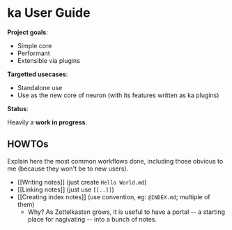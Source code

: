# ka User Guide

**Project goals**:

- Simple core
- Performant
- Extensible via plugins

**Targetted usecases**:

- Standalone use
- Use as the new core of neuron (with its features written as ka plugins)

**Status**:

Heavily a **work in progress**.

## HOWTOs

Explain here the most common workflows done, including those obvious to me (because they won't be to new users).

* [[Writing notes]] (just create `Hello World.md`)
* [[Linking notes]] (just use `[[..]]`)
* [[Creating index notes]] (use convention, eg: `@INDEX.md`; multiple of them)
  - Why? As Zettelkasten grows, it is useful to have a portal -- a starting place for nagivating -- into a bunch of notes.

